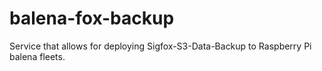 # balena-fox-backup

Service that allows for deploying Sigfox-S3-Data-Backup to Raspberry Pi balena fleets.
